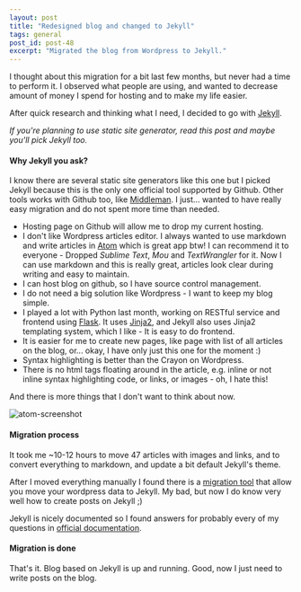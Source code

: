 ```yaml
---
layout: post
title: "Redesigned blog and changed to Jekyll"
tags: general
post_id: post-48
excerpt: "Migrated the blog from Wordpress to Jekyll."
---
```

I thought about this migration for a bit last few months, but never had
a time to perform it. I observed what people are using, and wanted to decrease
amount of money I spend for hosting and to make my life easier.

After quick research and thinking what I need, I decided to go with [Jekyll][jekyll].

*If you're planning to use static site generator, read this post and maybe you'll
pick Jekyll too.*

#### Why Jekyll you ask?
I know there are several static site generators like this one but I picked
Jekyll because this is the only one official tool supported by Github.
Other tools works with Github too, like [Middleman][middleman]. I just... wanted
to have really easy migration and do not spent more time than needed.

- Hosting page on Github will allow me to drop my current hosting.
- I don't like Wordpress articles editor. I always wanted to use markdown and write
articles in [Atom][atom] which is great app btw! I can recommend it to everyone - Dropped
*Sublime Text*, *Mou* and *TextWrangler* for it. Now I can use markdown and this
is really great, articles look clear during writing and easy to maintain.
- I can host blog on github, so I have source control management.
- I do not need a big solution like Wordpress - I want to keep my blog simple.
- I played a lot with Python last month, working on RESTful service and frontend using [Flask][flask].
It uses [Jinja2][jinja2], and Jekyll also uses Jinja2 templating system, which
I like - It is easy to do frontend.
- It is easier for me to create new pages, like page with list of all articles on
the blog, or... okay, I have only just this one for the moment :)
- Syntax highlighting is better than the Crayon on Wordpress.
- There is no html tags floating around in the article, e.g. inline or not inline
syntax highlighting code, or links, or images - oh, I hate this!

And there is more things that I don't want to think about now.

![atom-screenshot][img-1]

#### Migration process
It took me ~10-12 hours to move 47 articles with images and links, and to convert
everything to markdown, and update a bit default Jekyll's theme.

After I moved everything manually I found there is a [migration tool][migration-tool] that allow
you move your wordpress data to Jekyll. My bad, but now I do know very well
how to create posts on Jekyll ;)

Jekyll is nicely documented so I found answers for probably every of my questions
in [official documentation][jekyll-docs].


#### Migration is done
That's it. Blog based on Jekyll is up and running.
Good, now I just need to write posts on the blog.

[atom]: https://github.com/atom/atom
[flask]: http://flask.pocoo.org
[jekyll]: https://github.com/jekyll/jekyll
[jekyll-docs]: https://jekyllrb.com/docs/home/
[jinja2]: http://jinja2.readthedocs.org/en/latest/
[middleman]: https://github.com/middleman/middleman
[migration-tool]: https://import.jekyllrb.com/docs/wordpressdotcom/

[img-1]: /uploads/{{page.post_id}}/1.png
